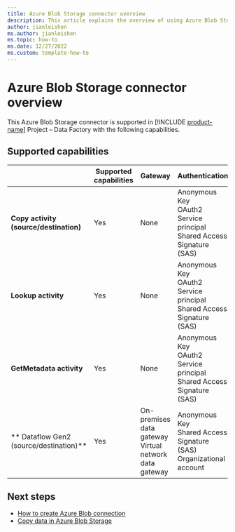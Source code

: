 ```yaml
---
title: Azure Blob Storage connector overview
description: This article explains the overview of using Azure Blob Storage.
author: jianleishen
ms.author: jianleishen
ms.topic: how-to
ms.date: 12/27/2022
ms.custom: template-how-to 
---
```


# Azure Blob Storage connector overview

This Azure Blob Storage connector is supported in [!INCLUDE [product-name](../includes/product-name.md)] Project – Data Factory with the following capabilities.

## Supported capabilities

|  | Supported capabilities | Gateway | Authentication |
| --- | --- | --- | ---|
| **Copy activity (source/destination)** | Yes | None | Anonymous<br/>Key<br/>OAuth2<br/>Service principal<br/>Shared Access Signature (SAS) |
| **Lookup activity** | Yes | None | Anonymous<br/>Key<br/>OAuth2<br/>Service principal<br/>Shared Access Signature (SAS) |
| **GetMetadata activity** | Yes | None | Anonymous<br/>Key<br/>OAuth2<br/>Service principal<br/>Shared Access Signature (SAS) |
| ** Dataflow Gen2 (source/destination)** | Yes | On-premises data gateway<br/>Virtual network data gateway | Anonymous<br/>Key<br/>Shared Access Signature (SAS)<br/>Organizational account |

## Next steps

- [How to create Azure Blob connection](connector-azure-blob-storage.md)
- [Copy data in Azure Blob Storage](connector-azure-blob-storage-copy-activity.md)
